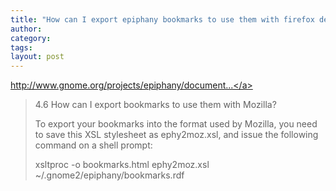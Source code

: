 ```yaml
---
title: "How can I export epiphany bookmarks to use them with firefox delicious IE and Mozilla "
author:
category: 
tags: 
layout: post
---
```

<a href="http://www.gnome.org/projects/epiphany/documentation/faq.html">http://www.gnome.org/projects/epiphany/document...</a>

<blockquote>

4.6 How can I export bookmarks to use them with Mozilla?



To export your bookmarks into the format used by Mozilla, you need to save this XSL stylesheet as ephy2moz.xsl, and issue the following command on a shell prompt:



xsltproc -o bookmarks.html ephy2moz.xsl ~/.gnome2/epiphany/bookmarks.rdf

</blockquote>

